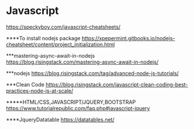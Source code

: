 # Javascript
https://speckyboy.com/javascript-cheatsheets/

****To install nodejs package
https://xpepermint.gitbooks.io/nodejs-cheatsheet/content/project_initialization.html

***mastering-async-await-in-nodejs
https://blog.risingstack.com/mastering-async-await-in-nodejs/

***nodejs
https://blog.risingstack.com/tag/advanced-node-js-tutorials/

***Clean Code  https://blog.risingstack.com/javascript-clean-coding-best-practices-node-js-at-scale/


*****HTML/CSS,JAVASCRIPT/JQUERY,BOOTSTRAP     https://www.tutorialrepublic.com/faq.php#javascript-jquery

****JqueryDatatable  https://datatables.net/
